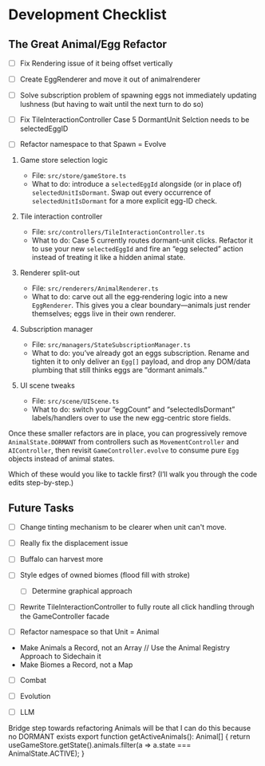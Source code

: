 # Development Checklist


## The Great Animal/Egg Refactor
- [ ] Fix Rendering issue of it being offset vertically
- [ ] Create EggRenderer and move it out of animalrenderer
- [ ] Solve subscription problem of spawning eggs not immediately updating lushness (but having to wait until the next turn to do so)
- [ ] Fix TileInteractionController Case 5 DormantUnit Selction needs to be selectedEggID
- [ ] Refactor namespace to that Spawn = Evolve


1.  Game store selection logic  
    - File: `src/store/gameStore.ts`  
    - What to do: introduce a `selectedEggId` alongside (or in place of) `selectedUnitIsDormant`. Swap out every occurrence of `selectedUnitIsDormant` for a more explicit egg-ID check.

2.  Tile interaction controller  
    - File: `src/controllers/TileInteractionController.ts`  
    - What to do: Case 5 currently routes dormant-unit clicks. Refactor it to use your new `selectedEggId` and fire an “egg selected” action instead of treating it like a hidden animal state.

3.  Renderer split-out  
    - File: `src/renderers/AnimalRenderer.ts`  
    - What to do: carve out all the egg‐rendering logic into a new `EggRenderer`. This gives you a clear boundary—animals just render themselves; eggs live in their own renderer.

4.  Subscription manager  
    - File: `src/managers/StateSubscriptionManager.ts`  
    - What to do: you’ve already got an eggs subscription. Rename and tighten it to only deliver an `Egg[]` payload, and drop any DOM/data plumbing that still thinks eggs are “dormant animals.”

5.  UI scene tweaks  
    - File: `src/scene/UIScene.ts`  
    - What to do: switch your “eggCount” and “selectedIsDormant” labels/handlers over to use the new egg-centric store fields.

Once these smaller refactors are in place, you can progressively remove `AnimalState.DORMANT` from controllers such as `MovementController` and `AIController`, then revisit `GameController.evolve` to consume pure `Egg` objects instead of animal states.

Which of these would you like to tackle first? (I’ll walk you through the code edits step-by-step.)





## Future Tasks

- [ ] Change tinting mechanism to be clearer when unit can't move.
- [ ] Really fix the displacement issue
- [ ] Buffalo can harvest more

- [ ] Style edges of owned biomes (flood fill with stroke)
  - [ ] Determine graphical approach

- [ ] Rewrite TileInteractionController to fully route all click handling through the GameController facade

- [ ] Refactor namespace so that Unit = Animal
- Make Animals a Record, not an Array // Use the Animal Registry Approach to Sidechain it
- Make Biomes a Record, not a Map

- [ ] Combat
- [ ] Evolution
- [ ] LLM 


Bridge step towards refactoring Animals will be that I can do this because no DORMANT exists
export function getActiveAnimals(): Animal[] {
  return useGameStore.getState().animals.filter(a => a.state === AnimalState.ACTIVE);
}